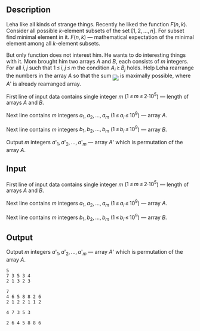 ## Description

<div><p>Leha like all kinds of strange things. Recently he liked the function <span class="tex-span"><i>F</i>(<i>n</i>, <i>k</i>)</span>. Consider all possible <span class="tex-span"><i>k</i></span>-element subsets of the set <span class="tex-span">[1, 2, ..., <i>n</i>]</span>. For subset find minimal element in it. <span class="tex-span"><i>F</i>(<i>n</i>, <i>k</i>)</span> — mathematical expectation of the minimal element among all <span class="tex-span"><i>k</i></span>-element subsets.</p><p>But only function does not interest him. He wants to do interesting things with it. Mom brought him two arrays <span class="tex-span"><i>A</i></span> and <span class="tex-span"><i>B</i></span>, each consists of <span class="tex-span"><i>m</i></span> integers. For all <span class="tex-span"><i>i</i>, <i>j</i></span> such that <span class="tex-span">1 ≤ <i>i</i>, <i>j</i> ≤ <i>m</i></span> the condition <span class="tex-span"><i>A</i><sub class="lower-index"><i>i</i></sub> ≥ <i>B</i><sub class="lower-index"><i>j</i></sub></span> holds. Help Leha rearrange the numbers in the array <span class="tex-span"><i>A</i></span> so that the sum <img align="middle" class="tex-formula" src="file://GX8vOu0m.png" style="max-width: 100.0%;max-height: 100.0%;"> is maximally possible, where <span class="tex-span"><i>A</i>'</span> is already rearranged array.</p></div><div class="input-specification"><p>First line of input data contains single integer <span class="tex-span"><i>m</i></span> (<span class="tex-span">1 ≤ <i>m</i> ≤ 2·10<sup class="upper-index">5</sup></span>) — length of arrays <span class="tex-span"><i>A</i></span> and <span class="tex-span"><i>B</i></span>.</p><p>Next line contains <span class="tex-span"><i>m</i></span> integers <span class="tex-span"><i>a</i><sub class="lower-index">1</sub>, <i>a</i><sub class="lower-index">2</sub>, ..., <i>a</i><sub class="lower-index"><i>m</i></sub></span> (<span class="tex-span">1 ≤ <i>a</i><sub class="lower-index"><i>i</i></sub> ≤ 10<sup class="upper-index">9</sup></span>) — array <span class="tex-span"><i>A</i></span>.</p><p>Next line contains <span class="tex-span"><i>m</i></span> integers <span class="tex-span"><i>b</i><sub class="lower-index">1</sub>, <i>b</i><sub class="lower-index">2</sub>, ..., <i>b</i><sub class="lower-index"><i>m</i></sub></span> (<span class="tex-span">1 ≤ <i>b</i><sub class="lower-index"><i>i</i></sub> ≤ 10<sup class="upper-index">9</sup></span>) — array <span class="tex-span"><i>B</i></span>.</p></div><div class="output-specification"><p>Output <span class="tex-span"><i>m</i></span> integers <span class="tex-span"><i>a</i>'<sub class="lower-index">1</sub>, <i>a</i>'<sub class="lower-index">2</sub>, ..., <i>a</i>'<sub class="lower-index"><i>m</i></sub></span> — array <span class="tex-span"><i>A</i>'</span> which is permutation of the array <span class="tex-span"><i>A</i></span>.</p></div>

## Input

<p>First line of input data contains single integer <span class="tex-span"><i>m</i></span> (<span class="tex-span">1 ≤ <i>m</i> ≤ 2·10<sup class="upper-index">5</sup></span>) — length of arrays <span class="tex-span"><i>A</i></span> and <span class="tex-span"><i>B</i></span>.</p><p>Next line contains <span class="tex-span"><i>m</i></span> integers <span class="tex-span"><i>a</i><sub class="lower-index">1</sub>, <i>a</i><sub class="lower-index">2</sub>, ..., <i>a</i><sub class="lower-index"><i>m</i></sub></span> (<span class="tex-span">1 ≤ <i>a</i><sub class="lower-index"><i>i</i></sub> ≤ 10<sup class="upper-index">9</sup></span>) — array <span class="tex-span"><i>A</i></span>.</p><p>Next line contains <span class="tex-span"><i>m</i></span> integers <span class="tex-span"><i>b</i><sub class="lower-index">1</sub>, <i>b</i><sub class="lower-index">2</sub>, ..., <i>b</i><sub class="lower-index"><i>m</i></sub></span> (<span class="tex-span">1 ≤ <i>b</i><sub class="lower-index"><i>i</i></sub> ≤ 10<sup class="upper-index">9</sup></span>) — array <span class="tex-span"><i>B</i></span>.</p>

## Output

<p>Output <span class="tex-span"><i>m</i></span> integers <span class="tex-span"><i>a</i>'<sub class="lower-index">1</sub>, <i>a</i>'<sub class="lower-index">2</sub>, ..., <i>a</i>'<sub class="lower-index"><i>m</i></sub></span> — array <span class="tex-span"><i>A</i>'</span> which is permutation of the array <span class="tex-span"><i>A</i></span>.</p>





```input1
5
7 3 5 3 4
2 1 3 2 3

```




```input2
7
4 6 5 8 8 2 6
2 1 2 2 1 1 2

```




```output1
4 7 3 5 3

```




```output2
2 6 4 5 8 8 6

```


